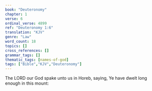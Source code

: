 ```yaml
---
book: "Deuteronomy"
chapter: 1
verse: 6
ordinal_verse: 4899
ref: "Deuteronomy 1:6"
translation: "KJV"
genre: "Law"
word_count: 18
topics: []
cross_references: []
grammar_tags: []
thematic_tags: [names-of-god]
tags: ["Bible","KJV","Deuteronomy"]
---
```

The LORD our God spake unto us in Horeb, saying, Ye have dwelt long enough in this mount:
